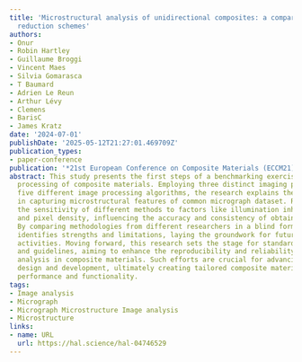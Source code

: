```yaml
---
title: 'Microstructural analysis of unidirectional composites: a comparison of data
  reduction schemes'
authors:
- Onur
- Robin Hartley
- Guillaume Broggi
- Vincent Maes
- Silvia Gomarasca
- T Baumard
- Adrien Le Reun
- Arthur Lévy
- Clemens
- BarisC
- James Kratz
date: '2024-07-01'
publishDate: '2025-05-12T21:27:01.469709Z'
publication_types:
- paper-conference
publication: '*21st European Conference on Composite Materials (ECCM21)*'
abstract: This study presents the first steps of a benchmarking exercise on image
  processing of composite materials. Employing three distinct imaging protocols and
  five different image processing algorithms, the research explains the variability
  in capturing microstructural features of common micrograph dataset. Results highlight
  the sensitivity of different methods to factors like illumination inhomogeneities
  and pixel density, influencing the accuracy and consistency of obtained results.
  By comparing methodologies from different researchers in a blind format, the study
  identifies strengths and limitations, laying the groundwork for future benchmarking
  activities. Moving forward, this research sets the stage for standardized protocols
  and guidelines, aiming to enhance the reproducibility and reliability of microstructural
  analysis in composite materials. Such efforts are crucial for advancing material
  design and development, ultimately creating tailored composite materials with enhanced
  performance and functionality.
tags:
- Image analysis
- Micrograph
- Micrograph Microstructure Image analysis
- Microstructure
links:
- name: URL
  url: https://hal.science/hal-04746529
---
```

